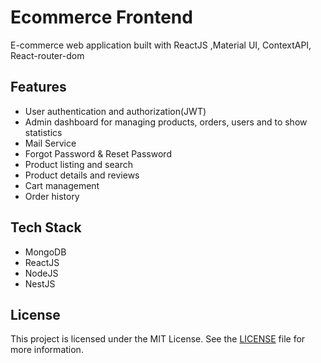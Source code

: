 # Ecommerce Frontend

E-commerce web application built with ReactJS ,Material UI, ContextAPI, React-router-dom

## Features

- User authentication and authorization(JWT)
- Admin dashboard for managing products, orders, users and to show statistics
- Mail Service
- Forgot Password & Reset Password
- Product listing and search
- Product details and reviews
- Cart management
- Order history

## Tech Stack

- MongoDB
- ReactJS
- NodeJS
- NestJS

## License

This project is licensed under the MIT License. See the [LICENSE](LICENSE) file for more information.
